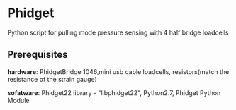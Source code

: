 # Phidget
Python script for pulling mode pressure sensing with 4 half bridge loadcells



## Prerequisites
**hardware**:  PhidgetBridge 1046,mini usb cable loadcells,
resistors(match the resistance of the strain gauge)

**sofatware**: Phidget22 library - "libphidget22",   Python2.7,  Phidget Python Module
